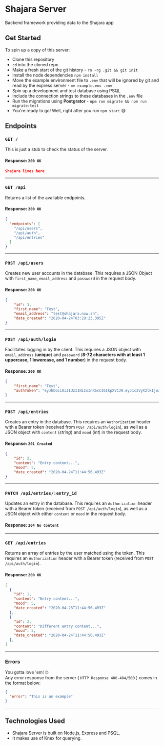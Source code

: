 # Shajara Server
Backend framework providing data to the Shajara app

## Get Started
To spin up a copy of this server:
- Clone this repository
- `cd` into the cloned repo
- Make a fresh start of the git history - `rm -rg .git && git init`
- Install the node dependencies `npm install`
- Move the example environment file to `.env` that will be ignored by git and read by the express server - `mv example.env .env`
- Spin up a development and test database using PSQL
- Include the connection strings to these databases in the `.env` file
- Run the migrations using **Postgrator** - `npm run migrate && npm run migrate:test`
- You're ready to go! Well, right after you run `npm start` 😅


## Endpoints
### `GET /`
This is just a stub to check the status of the server.

#### Response: `200 OK`
```JSON
Shajara lives here
```
---

### `GET /api`
Returns a list of the available endpoints.

#### Response: `200 OK`
```JSON
{
  "endpoints": [
    "/api/users",
    "/api/auth",
    "/api/entries"
  ]
}
```
---

### `POST /api/users`
Creates new user accounts in the database. This requires a JSON Object with `first_name`, `email_address` and `password` in the request body.

#### Response: `200 OK`
```JSON
{
    "id": 3,
    "first_name": "Test",
    "email_address": "test@shajara.now.sh",
    "date_created": "2020-04-24T03:29:23.395Z"
}
```
---

### `POST /api/auth/login`
Facilitates logging in by the client. This requires a JSON object with `email_address` (**unique**) and `password` (**8-72 characters with at least 1 uppercase, 1 lowercase, and 1 number**) in the request body.

#### Response: `200 OK`
```JSON
{
    "first_name": "Test",
    "authToken": "eyJhbGciOiJIUzI1NiIsInR5cCI6IkpXVCJ9.eyJ1c2VyX2lkIjozLCJpYXQiOjE1ODc2OTkxMjQsInN1YiI6InRlc3RAc2hhamFyYS5ub3cuc2gifQ.UMxOAEq_DnkrNp4YDk6OD0nBQ77ghfgxmU-KD7FKONw"
}
```
---

###  `POST /api/entries`
Creates an entry in the database. This requires an `Authorization` header with a Bearer token (received from `POST /api/auth/login`), as well as a JSON object with `content` (_string_) and `mood` (_int_) in the request body.

#### Response: `201 Created`
```JSON
{
    "id": 2,
    "content": "Entry content...",
    "mood": 5,
    "date_created": "2020-04-24T11:44:56.493Z"
}
```
---

###  `PATCH /api/entries/:entry_id`
Updates an entry in the database. This requires an `Authorization` header with a Bearer token (received from `POST /api/auth/login`), as well as a JSON object with either `content` or `mood` in the request body.

#### Response: `204 No Content`
---

### `GET /api/entries`
Returns an array of entries by the user matched using the token. This requires an `Authorization` header with a Bearer token (received from `POST /api/auth/login`).

#### Response: `200 OK`
```JSON
[
  {
    "id": 1,
    "content": "Entry content...",
    "mood": 5,
    "date_created": "2020-04-23T11:44:56.493Z"
  },
  {
    "id": 2,
    "content": "Different entry content...",
    "mood": 5,
    "date_created": "2020-04-24T11:44:56.493Z"
  },
]
```
---

### Errors
You gotta love 'em! 🙄<br>
Any error response from the server ( `HTTP Response 400-404/500` ) comes in the format below:
```JSON
{
  "error": "This is an example"
}
```
---

## Technologies Used
- Shajara Server is built on Node.js, Express and PSQL.
- It makes use of Knex for querying.